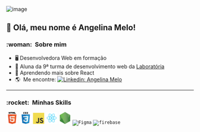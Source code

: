 ![image](https://github.com/ajuliamm/ajuliamm/assets/93016620/783e9415-a52a-490d-97e6-941a5093960e)


## 💛 Olá, meu nome é <strong>Angelina Melo!</strong>

> 

<h3> :woman: &nbsp;Sobre mim </h3>

- 🖥️ Desenvolvedora Web em formação 
- 💛 Aluna da 9ª turma de desenvolvimento web da [Laboratória](https://www.laboratoria.la/br) 
- 🌱 Aprendendo mais sobre React
- :earth_americas: &nbsp;Me encontre: [![Linkedin: Angelina Melo](https://img.shields.io/badge/-Linkedin-blue?style=flat-square&logo=Linkedin&logoColor=white&link=LINK-DO-SEU-LINKEDIN)](https://www.linkedin.com/in/angelinamelo/)
---

<h3> :rocket: &nbsp;Minhas Skills </h3>
<code><img height="32" src="https://raw.githubusercontent.com/github/explore/80688e429a7d4ef2fca1e82350fe8e3517d3494d/topics/html/html.png" alt="HTML5"/></code>
<code><img height="32" src="https://raw.githubusercontent.com/github/explore/80688e429a7d4ef2fca1e82350fe8e3517d3494d/topics/css/css.png" alt="CSS"/></code>
<code><img height="30" src="https://raw.githubusercontent.com/github/explore/80688e429a7d4ef2fca1e82350fe8e3517d3494d/topics/javascript/javascript.png"></code>
<code><img height="32" src="https://raw.githubusercontent.com/github/explore/80688e429a7d4ef2fca1e82350fe8e3517d3494d/topics/react/react.png" alt="React"/></code>
<code><img height="32" src="https://raw.githubusercontent.com/github/explore/80688e429a7d4ef2fca1e82350fe8e3517d3494d/topics/nodejs/nodejs.png" alt="Nodejs"/></code>
<code><img height="32" src="https://cdn-icons-png.flaticon.com/512/5968/5968705.png" alt="Figma"/></code>
<code><img height="32" src="https://services.google.com/fh/files/newsletters/firebase.png" alt="firebase"/></code>
  


